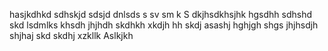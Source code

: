 hasjkdhkd sdhskjd
sdsjd dnlsds s
 sv sm k
S
dkjhsdkhsjhk hgsdhh sdhshd
skd
lsdmlks
khsdh
jhjhdh
skdhkh
xkdjh
hh
skdj
asashj
hghjgh
shgs
jhjhsdjh
shjhaj
skd
skdhj
xzkllk
Aslkjkh
